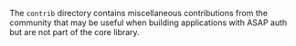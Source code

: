 The `contrib` directory contains miscellaneous contributions from the community that may be useful when building applications with ASAP auth but are not part of the core library.
